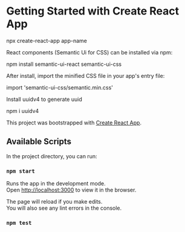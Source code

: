 # Getting Started with Create React App

npx create-react-app app-name

React components (Semantic Ui for CSS) can be installed via  npm:

npm install semantic-ui-react semantic-ui-css

After install, import the minified CSS file in your app's entry file:

import 'semantic-ui-css/semantic.min.css'

Install uuidv4 to generate uuid

npm i uuidv4



This project was bootstrapped with [Create React App](https://github.com/facebook/create-react-app).

## Available Scripts

In the project directory, you can run:

### `npm start`

Runs the app in the development mode.\
Open [http://localhost:3000](http://localhost:3000) to view it in the browser.

The page will reload if you make edits.\
You will also see any lint errors in the console.

### `npm test`
